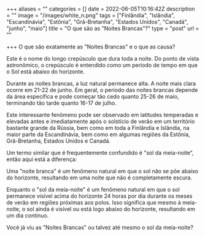 +++
aliases = ""
categories = []
date = 2022-06-05T10:16:42Z
description = ""
image = "/images/white_n.png"
tags = ["Finlândia", "Islândia", "Escandinávia", "Estônia", "Grã-Bretanha", "Estados Unidos", "Canadá", "junho", "maio"]
title = "O que são as \"Noites Brancas\"?"
type = "post"
url = ""

+++
O que são exatamente as "Noites Brancas" e o que as causa?

Este é o nome do longo crepúsculo que dura toda a noite. Do ponto de vista astronômico, o crepúsculo é entendido como um período de tempo em que o Sol está abaixo do horizonte.

Durante as noites brancas, a luz natural permanece alta. A noite mais clara ocorre em 21-22 de junho. Em geral, o período das noites brancas depende da área específica e pode começar tão cedo quanto 25-26 de maio, terminando tão tarde quanto 16-17 de julho.

Este interessante fenômeno pode ser observado em latitudes temperadas e elevadas antes e imediatamente após o solstício de verão em um território bastante grande da Rússia, bem como em toda a Finlândia e Islândia, na maior parte da Escandinávia, bem como em algumas regiões da Estônia, Grã-Bretanha, Estados Unidos e Canadá.

Um termo similar que é frequentemente confundido é "sol da meia-noite", então aqui está a diferença:

Uma "noite branca" é um fenômeno natural em que o sol não se põe abaixo do horizonte, resultando em uma noite que não é completamente escura.

Enquanto o "sol da meia-noite" é um fenômeno natural em que o sol permanece visível acima do horizonte 24 horas por dia durante os meses de verão em regiões próximas aos polos. Isso significa que mesmo à meia-noite, o sol ainda é visível ou está logo abaixo do horizonte, resultando em um dia contínuo.

Você já viu as "Noites Brancas" ou talvez até mesmo o sol da meia-noite?